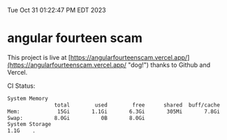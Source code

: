 Tue Oct 31 01:22:47 PM EDT 2023

# angular fourteen scam


This project is live at [https://angularfourteenscam.vercel.app/](https://angularfourteenscam.vercel.app/ "dog!") thanks to Github and Vercel.

CI Status: 

```bash
System Memory
               total        used        free      shared  buff/cache   available
Mem:            15Gi       1.1Gi       6.3Gi       305Mi       7.8Gi        13Gi
Swap:          8.0Gi          0B       8.0Gi
System Storage
1.1G	.
```
```bash
